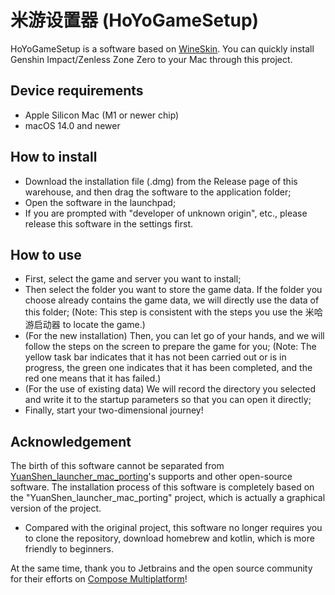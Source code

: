 # 米游设置器 (HoYoGameSetup)

HoYoGameSetup is a software based on [WineSkin](https://github.com/Gcenx/WineskinServer). You can quickly install Genshin Impact/Zenless Zone Zero to your Mac through this project.

## Device requirements

- Apple Silicon Mac (M1 or newer chip)
- macOS 14.0 and newer

## How to install

- Download the installation file (.dmg) from the Release page of this warehouse, and then drag the software to the application folder;
- Open the software in the launchpad;
- If you are prompted with "developer of unknown origin", etc., please release this software in the settings first.

## How to use

- First, select the game and server you want to install;
- Then select the folder you want to store the game data. If the folder you choose already contains the game data, we will directly use the data of this folder; (Note: This step is consistent with the steps you use the 米哈游启动器 to locate the game.)
- (For the new installation) Then, you can let go of your hands, and we will follow the steps on the screen to prepare the game for you; (Note: The yellow task bar indicates that it has not been carried out or is in progress, the green one indicates that it has been completed, and the red one means that it has failed.)
- (For the use of existing data) We will record the directory you selected and write it to the startup parameters so that you can open it directly;
- Finally, start your two-dimensional journey!

## Acknowledgement

The birth of this software cannot be separated from [YuanShen_launcher_mac_porting](https://github.com/Coulin9/YuanShen_launcher_mac_porting)'s supports and other open-source software. The installation process of this software is completely based on the "YuanShen_launcher_mac_porting" project, which is actually a graphical version of the project.

- Compared with the original project, this software no longer requires you to clone the repository, download homebrew and kotlin, which is more friendly to beginners.

At the same time, thank you to Jetbrains and the open source community for their efforts on [Compose Multiplatform](https://www.jetbrains.com/compose-multiplatform/)!
